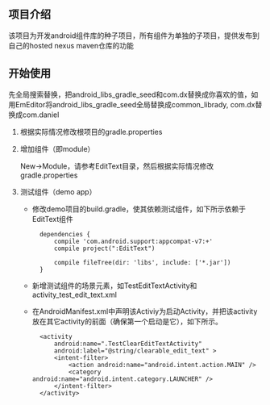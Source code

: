 ## 项目介绍

该项目为开发android组件库的种子项目，所有组件为单独的子项目，提供发布到自己的hosted nexus maven仓库的功能

## 开始使用

先全局搜索替换，把android_libs_gradle_seed和com.dx替换成你喜欢的值，如用EmEditor将android_libs_gradle_seed全局替换成common_librady, com.dx替换成com.daniel

1. 根据实际情况修改根项目的gradle.properties

2. 增加组件（即module）

	New->Module，请参考EditText目录，然后根据实际情况修改gradle.properties

3. 测试组件（demo app）

	- 修改demo项目的build.gradle，使其依赖测试组件，如下所示依赖于EditText组件

			dependencies {
			    compile 'com.android.support:appcompat-v7:+'
			    compile project(":EditText")
			
			    compile fileTree(dir: 'libs', include: ['*.jar'])
			}

	- 新增测试组件的场景元素，如TestEditTextActivity和activity_test_edit_text.xml

	- 在AndroidManifest.xml中声明该Activiy为启动Activity，并把该activity放在其它activity的前面（确保第一个启动是它），如下所示。

	        <activity
	            android:name=".TestClearEditTextActivity"
	            android:label="@string/clearable_edit_text" >
	            <intent-filter>
	                <action android:name="android.intent.action.MAIN" />
	                <category android:name="android.intent.category.LAUNCHER" />
	            </intent-filter>
	        </activity>